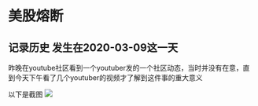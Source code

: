 # 美股熔断
## 记录历史 发生在2020-03-09这一天
昨晚在youtube社区看到一个youtuber发的一个社区动态，当时并没有在意，直到今天下午看了几个youtuber的视频才了解到这件事的重大意义

以下是截图
![](https://github.com/tothepythonmoon/2badaoblog/blob/master/blog/No_0001/youtube%E7%A4%BE%E5%8C%BA%E6%88%AA%E5%9B%BE.png)
